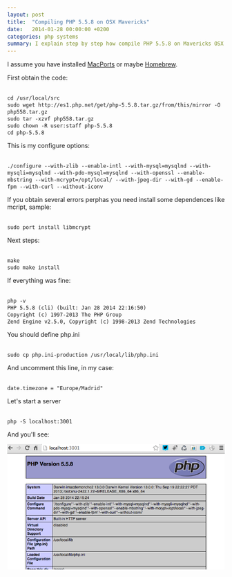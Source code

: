 ```yaml
---
layout: post
title:  "Compiling PHP 5.5.8 on OSX Mavericks"
date:   2014-01-28 00:00:00 +0200
categories: php systems
summary: I explain step by step how compile PHP 5.5.8 on Mavericks OSX
---
```


I assume you have installed [MacPorts][macports] or maybe [Homebrew][brew].

First obtain the code:

<pre><code>
cd /usr/local/src
sudo wget http://es1.php.net/get/php-5.5.8.tar.gz/from/this/mirror -O php558.tar.gz
sudo tar -xzvf php558.tar.gz
sudo chown -R user:staff php-5.5.8
cd php-5.5.8
</code></pre>

This is my configure options:

<pre><code>
./configure --with-zlib --enable-intl --with-mysql=mysqlnd --with-mysqli=mysqlnd --with-pdo-mysql=mysqlnd --with-openssl --enable-mbstring --with-mcrypt=/opt/local/ --with-jpeg-dir --with-gd --enable-fpm --with-curl --without-iconv
</code></pre>

If you obtain several errors perphas you need install some dependences like mcript, sample:

<pre><code>
sudo port install libmcrypt
</code></pre>

Next steps:

<pre><code>
make
sudo make install
</code></pre>

If everything was fine:

<pre><code>
php -v
PHP 5.5.8 (cli) (built: Jan 28 2014 22:16:50) 
Copyright (c) 1997-2013 The PHP Group
Zend Engine v2.5.0, Copyright (c) 1998-2013 Zend Technologies
</code></pre>

You should define php.ini

<pre><code>
sudo cp php.ini-production /usr/local/lib/php.ini
</code></pre>

And uncomment this line, in my case:

<pre><code>
date.timezone = "Europe/Madrid"
</code></pre>

Let's start a server

<pre><code>
php -S localhost:3001
</code></pre>

And you'll see:

![php558 screenshot]

[macports]: http://www.macports.org/
[brew]: http://brew.sh/
[php558 screenshot]: /attachments/php558.png "PHP 5.5.8 Screenshot"




